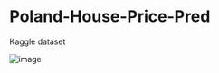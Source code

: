 # Poland-House-Price-Pred
Kaggle dataset


![image](https://user-images.githubusercontent.com/100385953/179437079-471e8d9d-2ec3-4999-ae04-8a00cfb0b1c6.jpeg)
